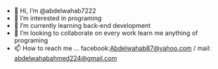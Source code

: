 - 👋 Hi, I’m @abdelwahab7222
- 👀 I’m interested in programing
- 🌱 I’m currently learning back-end development
- 💞️ I’m looking to collaborate on every work learn me anything of programing 
- 📫 How to reach me ... facebook:Abdelwahab87@yahoo.com / mail: abdelwahabahmed224@gmail.com

<!---
abdelwahab7222/abdelwahab7222 is a ✨ special ✨ repository because its `README.md` (this file) appears on your GitHub profile.
You can click the Preview link to take a look at your changes.
--->
